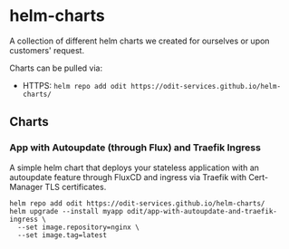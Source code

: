# helm-charts

A collection of different helm charts we created for ourselves or upon customers' request.

Charts can be pulled via:

- HTTPS: `helm repo add odit https://odit-services.github.io/helm-charts/`

## Charts

### App with Autoupdate (through Flux) and Traefik Ingress

A simple helm chart that deploys your stateless application with an autoupdate feature through FluxCD and ingress via Traefik with Cert-Manager TLS certificates.

```shell
helm repo add odit https://odit-services.github.io/helm-charts/
helm upgrade --install myapp odit/app-with-autoupdate-and-traefik-ingress \
  --set image.repository=nginx \
  --set image.tag=latest
```
